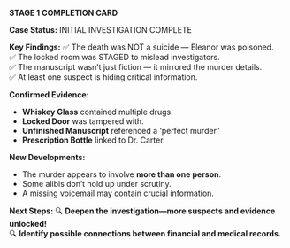 **STAGE 1 COMPLETION CARD**

**Case Status:** INITIAL INVESTIGATION COMPLETE

**Key Findings:**
✅ The death was NOT a suicide — Eleanor was poisoned.  
✅ The locked room was STAGED to mislead investigators.  
✅ The manuscript wasn’t just fiction — it mirrored the murder details.  
✅ At least one suspect is hiding critical information.

**Confirmed Evidence:**

- **Whiskey Glass** contained multiple drugs.
- **Locked Door** was tampered with.
- **Unfinished Manuscript** referenced a ‘perfect murder.’
- **Prescription Bottle** linked to Dr. Carter.

**New Developments:**

- The murder appears to involve **more than one person**.
- Some alibis don’t hold up under scrutiny.
- A missing voicemail may contain crucial information.

**Next Steps:**
🔍 **Deepen the investigation—more suspects and evidence unlocked!**  
🔍 **Identify possible connections between financial and medical records.**
